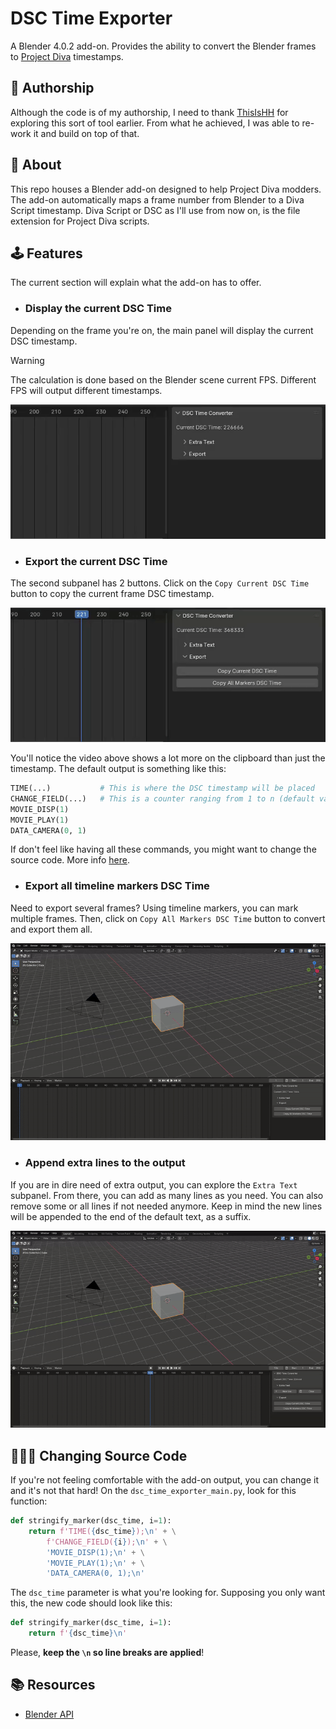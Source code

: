 # **DSC Time Exporter**
A Blender 4.0.2 add-on. Provides the ability to convert the Blender frames to [Project Diva](https://store.steampowered.com/app/1761390/Hatsune_Miku_Project_DIVA_Mega_Mix/) timestamps.

## 📝 **Authorship**
Although the code is of my authorship, I need to thank [ThisIsHH](https://github.com/ThisIsHH) for exploring this sort of tool earlier. From what he achieved, I was able to re-work it and build on top of that.

## 📒 **About**
This repo houses a Blender add-on designed to help Project Diva modders. The add-on automatically maps a frame number from Blender to a Diva Script timestamp. Diva Script or DSC as I'll use from now on, is the file extension for Project Diva scripts.

## 🕹️ **Features**
The current section will explain what the add-on has to offer.

- ### **Display the current DSC Time**
Depending on the frame you're on, the main panel will display the current DSC timestamp. 

> [!WARNING]
> The calculation is done based on the Blender scene current FPS. Different FPS will output different timestamps.

<div align=center>
	<img src="gifs/dsc_time_demo.gif">
</div>

- ### **Export the current DSC Time**
The second subpanel has 2 buttons. Click on the `Copy Current DSC Time` button to copy the current frame DSC timestamp.

<div align=center>
	<img src="gifs/copy_current_dsc_time.gif">
</div>

You'll notice the video above shows a lot more on the clipboard than just the timestamp. The default output is something like this:

```py
TIME(...) 			# This is where the DSC timestamp will be placed
CHANGE_FIELD(...)	# This is a counter ranging from 1 to n (default value is 1)
MOVIE_DISP(1)
MOVIE_PLAY(1)
DATA_CAMERA(0, 1)
```

If don't feel like having all these commands, you might want to change the source code. More info [here](#👨🏻‍💻-changing-source-code).

- ### **Export all timeline markers DSC Time**
Need to export several frames? Using timeline markers, you can mark multiple frames. Then, click on `Copy All Markers DSC Time` button to convert and export them all.

<div align=center>
	<img src="gifs/convert_all_markers.gif">
</div>

- ### **Append extra lines to the output**
If you are in dire need of extra output, you can explore the `Extra Text` subpanel. From there, you can add as many lines as you need. You can also remove some or all lines if not needed anymore. Keep in mind the new lines will be appended to the end of the default text, as a suffix.

<div align=center>
	<img src="gifs/extra_lines_demo.gif" >
</div>

## 👨🏻‍💻 **Changing Source Code**
If you're not feeling comfortable with the add-on output, you can change it and it's not that hard! On the `dsc_time_exporter_main.py`, look for this function:

```py
def stringify_marker(dsc_time, i=1):
	return f'TIME({dsc_time});\n' + \
		f'CHANGE_FIELD({i});\n' + \
		'MOVIE_DISP(1);\n' + \
		'MOVIE_PLAY(1);\n' + \
		'DATA_CAMERA(0, 1);\n'
```

The `dsc_time` parameter is what you're looking for. Supposing you only want this, the new code should look like this:

```py
def stringify_marker(dsc_time, i=1):
	return f'{dsc_time}\n'
```

Please, **keep the `\n` so line breaks are applied**!

## 📚 **Resources**

- [Blender API](https://docs.blender.org/api/current/index.html)
